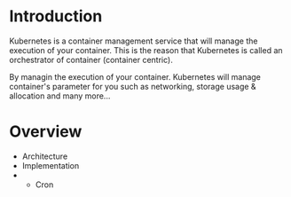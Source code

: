 # Introduction

Kubernetes is a container management service that will manage the execution of your container. This is the reason that Kubernetes is called an orchestrator of container (container centric).

By managin the execution of your container. Kubernetes will manage container's parameter for you such as networking, storage usage & allocation and many more...

# Overview

* Architecture
* Implementation
* * Cron
